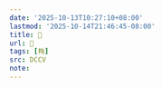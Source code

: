 ```yaml
---
date: '2025-10-13T10:27:10+08:00'
lastmod: '2025-10-14T21:46:45-08:00'
title: 􂶯
url: 􂶯
tags: [栒]
src: DCCV
note:
---
```


